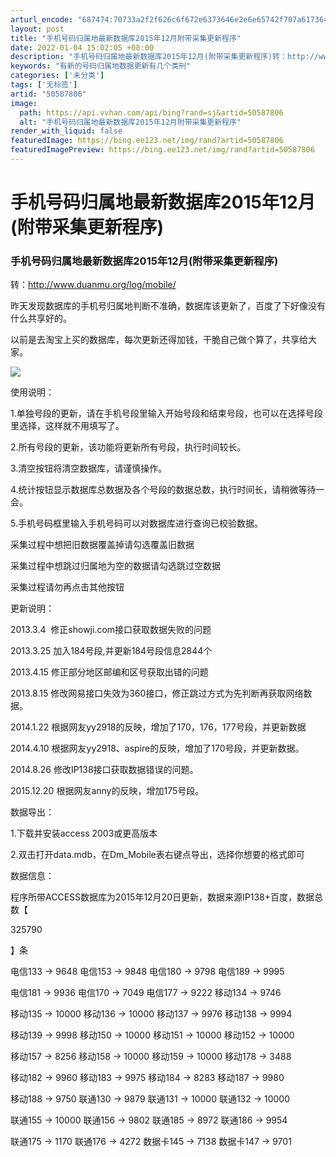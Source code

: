 ```yaml
---
arturl_encode: "687474:70733a2f2f626c6f672e6373646e2e6e65742f707a61736471:2f61727469636c652f64657461696c732f3530353837383036"
layout: post
title: "手机号码归属地最新数据库2015年12月附带采集更新程序"
date: 2022-01-04 15:02:05 +08:00
description: "手机号码归属地最新数据库2015年12月(附带采集更新程序)转：http://www.duanmu."
keywords: "有新的号码归属地数据更新有几个类刑"
categories: ['未分类']
tags: ['无标签']
artid: "50587806"
image:
  path: https://api.vvhan.com/api/bing?rand=sj&artid=50587806
  alt: "手机号码归属地最新数据库2015年12月附带采集更新程序"
render_with_liquid: false
featuredImage: https://bing.ee123.net/img/rand?artid=50587806
featuredImagePreview: https://bing.ee123.net/img/rand?artid=50587806
---
```


# 手机号码归属地最新数据库2015年12月(附带采集更新程序)

### 手机号码归属地最新数据库2015年12月(附带采集更新程序)

  

转：http://www.duanmu.org/log/mobile/

昨天发现数据库的手机号归属地判断不准确，数据库该更新了，百度了下好像没有什么共享好的。
  
以前是去淘宝上买的数据库，每次更新还得加钱，干脆自己做个算了，共享给大家。
  
  
![](http://www.duanmu.org/UpLoad/20124/20120420173712378.jpg)
  
  


使用说明：
  
1.单独号段的更新，请在手机号段里输入开始号段和结束号段，也可以在选择号段里选择，这样就不用填写了。
  
2.所有号段的更新，该功能将更新所有号段，执行时间较长。
  
3.清空按钮将清空数据库，请谨慎操作。
  
4.统计按钮显示数据库总数据及各个号段的数据总数，执行时间长，请稍微等待一会。
  
5.手机号码框里输入手机号码可以对数据库进行查询已校验数据。
  
采集过程中想把旧数据覆盖掉请勾选覆盖旧数据
  
采集过程中想跳过归属地为空的数据请勾选跳过空数据
  

采集过程请勿再点击其他按钮

更新说明：
  
2013.3.4  修正showji.com接口获取数据失败的问题
  
2013.3.25 加入184号段,并更新184号段信息2844个
  
2013.4.15 修正部分地区邮编和区号获取出错的问题
  

2013.8.15 修改网易接口失效为360接口，修正跳过方式为先判断再获取网络数据。
  

2014.1.22 根据网友yy2918的反映，增加了170，176，177号段，并更新数据
  
2014.4.10 根据网友yy2918、aspire的反映，增加了170号段，并更新数据。
  

2014.8.26 修改IP138接口获取数据错误的问题。
  

2015.12.20 根据网友anny的反映，增加175号段。

数据导出：
  

1.下载并安装access 2003或更高版本
  

2.双击打开data.mdb，在Dm\_Mobile表右键点导出，选择你想要的格式即可
  

  



数据信息：
  

程序所带ACCESS数据库为2015年12月20日更新，数据来源IP138+百度，数据总数【

325790

】条
  

  
电信133 -> 9648 电信153 -> 9848 电信180 -> 9798 电信189 -> 9995
  
电信181 -> 9936 电信170 -> 7049 电信177 -> 9222 移动134 -> 9746
  
移动135 -> 10000 移动136 -> 10000 移动137 -> 9976 移动138 -> 9994
  
移动139 -> 9998 移动150 -> 10000 移动151 -> 10000 移动152 -> 10000
  
移动157 -> 8256 移动158 -> 10000 移动159 -> 10000 移动178 -> 3488
  
移动182 -> 9960 移动183 -> 9975 移动184 -> 8283 移动187 -> 9980
  
移动188 -> 9750 联通130 -> 9879 联通131 -> 10000 联通132 -> 10000
  
联通155 -> 10000 联通156 -> 9802 联通185 -> 8972 联通186 -> 9954
  
联通175 -> 1170 联通176 -> 4272 数据卡145 -> 7138 数据卡147 -> 9701